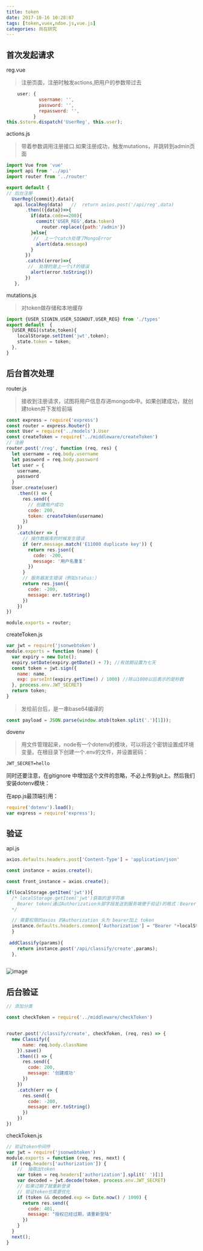 ```yaml
---
title: token
date: 2017-10-16 10:28:07
tags: [token,vuex,ndoe.js,vue.js]
categories: 尚在研究
---
```

## 首次发起请求
reg.vue
> 注册页面，注册时触发actions,把用户的参数带过去
 


```javascript
    user: {
            username: '',
            password: '',
            repassword: '',
          }
this.$store.dispatch('UserReg', this.user);
```
actions.js
 > 带着参数调用注册接口.如果注册成功，触发mutations，并跳转到admin页面
 
```javascript
import Vue from 'vue'
import api from '../api'
import router from '../router'

export default {
// 后台注册
  UserReg({commit},data){
   api.localReg(data)   //  return axios.post('/api/reg',data)
       .then(({data})=>{
         if(data.code==200){
           commit('USER_REG',data.token)
             router.replace({path:'/admin'})
         }else{
          //  上一个catch处理了MongoError
           alert(data.message)
         }
       })
       .catch((error)=>{
        //  处理的是上一个if的错误
         alert(error.toString())
       })
   },
```
mutations.js
> 对token做存储和本地缓存

```javascript
import {USER_SIGNIN,USER_SIGNOUT,USER_REG} from './types'
export default  {
  [USER_REG](state,token){
    localStorage.setItem('jwt',token);
    state.token = token;
  },
}
```

## 后台首次处理
router.js
> 接收到注册请求，试图将用户信息存进mongodb中。如果创建成功，就创建token并下发给前端

```javascript
const express = require('express')
const router = express.Router()
const User = require('../models').User
const createToken = require('../middleware/createToken')
// 注册
router.post('/reg', function (req, res) {
  let username = req.body.username
  let password = req.body.password
  let user = {
    username,
    password
  }
  User.create(user)
    .then(() => {
      res.send({
        // 创建用户成功
        code: 200,
        token: createToken(username)
      })
    })
    .catch(err => {
      // 操作数据库的时候发生错误
      if (err.message.match('E11000 duplicate key')) {
        return res.json({
          code: -200,
          message: '用户名重复'
        })
      }
      // 服务器发生错误（例如status:）
      return res.json({
        code: -200,
        message: err.toString()
      })
    })
})

module.exports = router;
```

createToken.js
```javascript
var jwt = require('jsonwebtoken')
module.exports = function (name) {
  var expiry = new Date();
  expiry.setDate(expiry.getDate() + 7); //有效期设置为七天
  const token = jwt.sign({
    name: name,
    exp: parseInt(expiry.getTime() / 1000) //除以1000以后表示的是秒数
  }, process.env.JWT_SECRET)
  return token;
}
```
> 发给前台后，是一串base64编译的

```javascript
const payload = JSON.parse(window.atob(token.split('.')[1]));
```


dovenv
> 用文件管理起来，node有一个dotenv的模块，可以将这个密钥设置成环境变量。在根目录下创建一个.env的文件，并设置密码：

```
JWT_SECRET=hello
```

同时还要注意，在gitignore 中增加这个文件的忽略，不必上传到git上。然后我们安装dotenv模块：

在app.js最顶端引用：

```javascript
require('dotenv').load();
var express = require('express');
```

## 验证
api.js

```javascript
axios.defaults.headers.post['Content-Type'] = 'application/json'

const instance = axios.create();    

const front_instance = axios.create();  

if(localStorage.getItem('jwt')){
  /* localStorage.getItem('jwt')获取的是字符串
    Bearer token(通过Authorization头部字段发送到服务端便于验证)的格式：Bearer XXXXXXXXXX
  */

  // 需要权限的axios 的Authorization 头为 bearer加上 token
  instance.defaults.headers.common['Authorization'] = "Bearer "+localStorage.getItem('jwt').replace(/(^\")|(\"$)/g,'')
  }
  
 addClassify(params){
    return instance.post('/api/classify/create',params);
  },
  
```
![image](/images/token01.jpg)

## 后台验证
```javascript
// 添加分类

const checkToken = require('../middleware/checkToken')


router.post('/classify/create', checkToken, (req, res) => {
  new Classify({
      name: req.body.className
    }).save()
    .then(() => {
      res.send({
        code: 200,
        message: '创建成功'
      })
    })
    .catch(err => {
      res.send({
        code: -200,
        message: err.toString()
      })
    })
})
```
checkToken.js
```javascript
// 验证token中间件
var jwt = require('jsonwebtoken')
module.exports = function (req, res, next) {
  if (req.headers['authorization']) {
    //  抽取出token
    var token = req.headers['authorization'].split(' ')[1]
    var decoded = jwt.decode(token, process.env.JWT_SECRET)
    // 如果过期了就重新登录
    // 验证token也需要优化
    if (token && decoded.exp <= Date.now() / 1000) {
      return res.send({
        code: 401,
        message: "授权已经过期，请重新登陆"
      })
    }
  }
  next();
}
```
